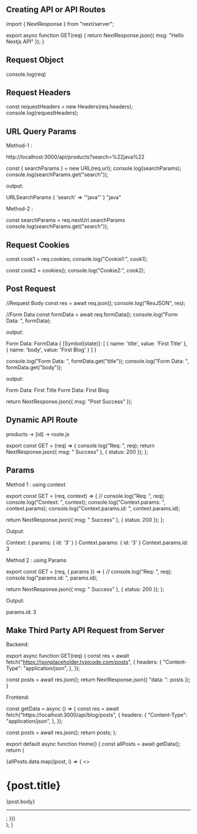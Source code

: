 ## Creating API or API Routes

import { NextResponse } from "next/server";

export async function GET(req) {
return NextResponse.json({ msg: "Hello Nextjs API" });
}

## Request Object

console.log(req)

## Request Headers

const requestHeaders = new Headers(req.headers);
console.log(requestHeaders);

## URL Query Params

Method-1 :

http://localhost:3000/api/products?search=%22java%22

const { searchParams } = new URL(req.url);
console.log(searchParams);
console.log(searchParams.get("search"));

output:

URLSearchParams { 'search' => '"java"' }
"java"

Method-2 :

const searchParams = req.nextUrl.searchParams
console.log(searchParams.get("search"));

## Request Cookies

const cook1 = req.cookies;
console.log("Cookie1:", cook1);

const cook2 = cookies();
console.log("Cookie2:", cook2);

## Post Request

//Request Body
const res = await req.json();
console.log("ResJSON", res);

//Form Data
const formData = await req.formData();
console.log("Form Data: ", formData);

output:

Form Data: FormData {
[Symbol(state)]: [
{ name: 'title', value: 'First Title' },
{ name: 'body', value: 'First Blog' }
]
}

console.log("Form Data: ", formData.get("title"));
console.log("Form Data: ", formData.get("body"));

output:

Form Data: First Title
Form Data: First Blog

return NextResponse.json({ msg: "Post Success" });

## Dynamic API Route

products -> [id] -> route.js

export const GET = (req) => {
console.log("Req: ", req);
return NextResponse.json({ msg: " Success" }, { status: 200 });
};

## Params

Method 1 : using context

export const GET = (req, context) => {
// console.log("Req: ", req);
console.log("Context: ", context);
console.log("Context.params: ", context.params);
console.log("Context.params.id: ", context.params.id);

return NextResponse.json({ msg: " Success" }, { status: 200 });
};

Output:

Context: { params: { id: '3' } }
Context.params: { id: '3' }
Context.params.id: 3

Method 2 : using Params

export const GET = (req, { params }) => {
// console.log("Req: ", req);
console.log("params.id: ", params.id);

return NextResponse.json({ msg: " Success" }, { status: 200 });
};

Output:

params.id: 3

## Make Third Party API Request from Server

Backend:

export async function GET(req) {
const res = await fetch("https://jsonplaceholder.typicode.com/posts", {
headers: {
"Content-Type": "application/json",
},
});

const posts = await res.json();
return NextResponse.json({ "data: ": posts });
}

Frontend:

const getData = async () => {
const res = await fetch("https://localhost:3000/api/blog/posts", {
headers: {
"Content-Type": "application/json",
},
});

const posts = await res.json();
return posts;
};

export default async function Home() {
const allPosts = await getData();
return (
<main className="flex min-h-screen flex-col items-center justify-between p-24">
{allPosts.data.map((post, i) => {
<>
<h1>{post.title}</h1>
<p>{post.body}</p>
<hr />
</>;
})}
</main>
);
}
